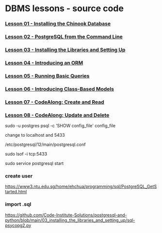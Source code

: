 # DBMS lessons - source code

### [Lesson 01 - Installing the Chinook Database](https://github.com/Code-Institute-Solutions/postgresql-and-python/tree/main/01_installing_the_chinook_database)

### [Lesson 02 - PostgreSQL from the Command Line](https://github.com/Code-Institute-Solutions/postgresql-and-python/tree/main/02_postgresql_from_the_command_line)

### [Lesson 03 - Installing the Libraries and Setting Up](https://github.com/Code-Institute-Solutions/postgresql-and-python/tree/main/03_installing_the_libraries_and_setting_up)

### [Lesson 04 - Introducing an ORM](https://github.com/Code-Institute-Solutions/postgresql-and-python/tree/main/04_introducing_an_orm)

### [Lesson 05 - Running Basic Queries](https://github.com/Code-Institute-Solutions/postgresql-and-python/tree/main/05_running_basic_queries)

### [Lesson 06 - Introducing Class-Based Models](https://github.com/Code-Institute-Solutions/postgresql-and-python/tree/main/06_introducing_class_based_models)

### [Lesson 07 - CodeAlong: Create and Read](https://github.com/Code-Institute-Solutions/postgresql-and-python/tree/main/07_codealong_create_and_read)

### [Lesson 08 - CodeAlong: Update and Delete](https://github.com/Code-Institute-Solutions/postgresql-and-python/tree/main/08_codealong_update_and_delete)

  
  
  sudo -u postgres psql -c 'SHOW config_file'
                 config_file  
                 
  change to localhost and 5433

  /etc/postgresql/12/main/postgresql.conf

  sudo lsof -i tcp:5433

  sudo service postgresql start

### create user
https://www3.ntu.edu.sg/home/ehchua/programming/sql/PostgreSQL_GetStarted.html

### import .sql
https://github.com/Code-Institute-Solutions/postgresql-and-python/blob/main/03_installing_the_libraries_and_setting_up/sql-psycopg2.py
